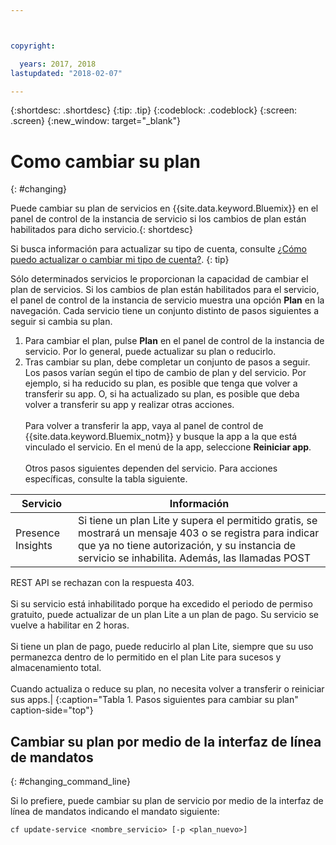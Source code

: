 ```yaml
---



copyright:

  years: 2017, 2018
lastupdated: "2018-02-07"

---
```


{:shortdesc: .shortdesc}
{:tip: .tip}
{:codeblock: .codeblock}
{:screen: .screen}
{:new_window: target="_blank"}

# Como cambiar su plan
{: #changing}

Puede cambiar su plan de servicios en {{site.data.keyword.Bluemix}} en el panel de control de la instancia de servicio si los cambios de plan están habilitados para dicho servicio.{: shortdesc}

Si busca información para actualizar su tipo de cuenta, consulte [¿Cómo puedo actualizar o cambiar mi tipo de cuenta?](/docs/account/account_faq.html#changeacct).
{: tip}

Sólo determinados servicios le proporcionan la capacidad de cambiar el plan de servicios. Si los cambios de plan están habilitados para el servicio, el panel de control de la instancia de servicio muestra una opción **Plan** en la navegación. Cada servicio tiene un conjunto distinto de pasos siguientes a seguir
si cambia su plan.

1. Para cambiar el plan, pulse **Plan** en el panel de control de la instancia de servicio. Por lo general, puede actualizar su plan o reducirlo.
2. Tras cambiar su plan, debe completar un conjunto de pasos a seguir. Los pasos varían según el tipo de cambio
de plan y del servicio. Por ejemplo, si ha reducido su plan, es posible que tenga que volver a transferir su
app. O, si ha actualizado su plan, es posible que deba volver a transferir su app y realizar otras acciones. <br/><br/>Para volver a transferir la app, vaya al panel de control de {{site.data.keyword.Bluemix_notm}} y busque la app a la que está vinculado el servicio. En el menú de la app, seleccione **Reiniciar app**.<br/><br/>Otros pasos siguientes dependen del servicio. Para acciones específicas, consulte la tabla siguiente.

|Servicio |	Información|
|--------|-------------|
|Presence Insights 	|Si tiene un plan Lite y supera el permitido gratis, se mostrará un mensaje 403 o se registra para indicar que ya no tiene autorización, y su instancia de servicio se inhabilita. Además, las llamadas POST
REST API se rechazan con la respuesta 403.<br/><br/>Si su servicio está inhabilitado porque ha excedido el periodo de permiso gratuito, puede actualizar de un plan Lite a un plan de pago. Su servicio se vuelve a habilitar en 2 horas.<br/><br/>Si tiene un plan de pago, puede reducirlo al plan Lite, siempre que su uso permanezca dentro de lo permitido en el
plan Lite para sucesos y almacenamiento total.<br/><br/>Cuando actualiza o reduce su plan, no necesita volver a transferir o reiniciar sus apps.|
{:caption="Tabla 1. Pasos siguientes para cambiar su plan" caption-side="top"}

## Cambiar su plan por medio de la interfaz de línea de mandatos
{: #changing_command_line}

Si lo prefiere, puede cambiar su plan de servicio por medio de la interfaz de línea de mandatos indicando el mandato siguiente:
```
cf update-service <nombre_servicio> [-p <plan_nuevo>]
```
